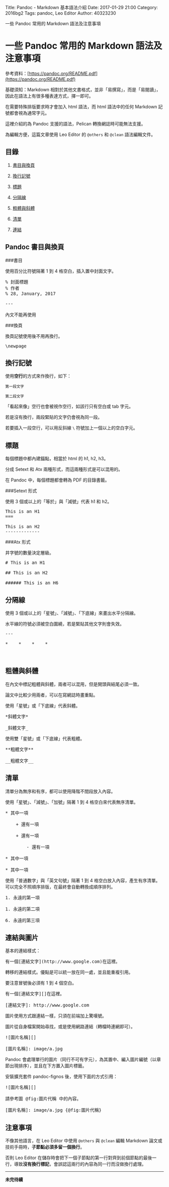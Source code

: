 Title: Pandoc - Markdown 基本語法介紹
Date: 2017-01-29 21:00
Category: 2016bg2
Tags: pandoc, Leo Editor
Author: 40323230

一些 Pandoc 常用的 Markdown 語法及注意事項

<!-- PELICAN_END_SUMMARY -->

一些 Pandoc 常用的 Markdown 語法及注意事項
===

參考資料：[https://pandoc.org/README.pdf](https://pandoc.org/README.pdf)

基礎須知：Markdown 相對於其他文書格式，並非「易撰寫」，而是「易閱讀」，因此在語法上有很多種表達方式，擇一即可。

在需要特殊排版要求時才會加入 html 語法，而 html 語法中的任何 Markdown 記號都會視為通常字元。

這裡介紹的為 Pandoc 支援的語法，Pelican 轉換網誌時可能無法支援。

為編輯方便，這篇文章使用 Leo Editor 的 `@others` 和 `@clean` 語法編輯文件。

目錄
---

1. [書目與換頁](#書目與換頁)

1. [換行記號](#換行記號)

1. [標題](#標題)

1. [分隔線](#分隔線)

1. [粗體與斜體](#粗體與斜體)

1. [清單](#清單)

1. [連結](#連結與圖片)

<a name="書目與換頁"></a>Pandoc 書目與換頁
---

###書目

使用百分比符號隔著 1 到 4 格空白，插入置中封面文字。

<pre>
% 封面標題
% 作者
% 28, January, 2017

---

內文不能再使用
</pre>

###換頁

換頁記號使用後不用再換行。

<pre>
\newpage
</pre>

<a name="換行記號"></a>換行記號
---

使用**空行**的方式來作換行，如下：

```
第一段文字

第二段文字
```

「看起來像」空行也會被視作空行，如該行只有空白或 tab 字元。

若是沒有換行，兩段緊貼的文字仍會視為同一段。

若要插入一段空行，可以用反斜線 `\` 符號加上一個以上的空白字元。

<a name="標題"></a>標題
---

每個標題中都內建錨點，相當於 html 的 h1, h2, h3。

分成 Setext 和 Atx 兩種形式，而這兩種形式是可以混用的。

在 Pandoc 中，每個標題都會轉為 PDF 的目錄書籤。

###Setext 形式

使用 3 個或以上的「等於」與「減號」代表 h1 和 h2。

<pre>
This is an H1
===

This is an H2
-------------
</pre>

###Atx 形式

井字號的數量決定層級。

<pre>
# This is an H1

## This is an H2

###### This is an H6
</pre>

<a name="分隔線"></a>分隔線
---

使用 3 個或以上的「星號」、「減號」、「下底線」來畫出水平分隔線。

水平線的符號必須被空白圍繞，若是緊貼其他文字則會失效。

<pre>
---

*    *    *    *

_____
</pre>

<a name="粗體與斜體"></a>粗體與斜體
---

在內文中標記粗體與斜體，兩者可以混用，但是開頭與結尾必須一致。

論文中比較少用兩者，可以在寫網誌時畫重點。

使用「星號」或「下底線」代表斜體。

<pre>
*斜體文字*

_斜體文字_
</pre>

使用雙「星號」或「下底線」代表粗體。

<pre>
**粗體文字**

__粗體文字__
</pre>

<a name="清單"></a>清單
---

清單分為無序和有序，都可以使用降階不間段放入內容。

使用「星號」、「減號」、「加號」隔著 1 到 4 格空白來代表無序清單。

<pre>
* 其中一項

    + 還有一項
    
    + 還有一項
        
        - 還有一項
        
* 其中一項

* 其中一項
</pre>

使用「普通數字」與「英文句號」隔著 1 到 4 格空白放入內容，產生有序清單。可以完全不照順序排版，在最終會自動轉換成順序排列。

<pre>
1. 永遠的第一項

1. 永遠的第二項

6. 永遠的第三項
</pre>

<a name="連結與圖片"></a>連結與圖片
---

基本的連結樣式：

<pre>
有一個[連結文字](http://www.google.com)在這裡。
</pre>

轉移的連結樣式。優點是可以統一放在同一處，並且能重複引用。

要注意冒號後必須有 1 到 4 個空白。

<pre>
有一個[連結文字][]在這裡。

[連結文字]: http://www.google.com
</pre>

圖片使用方式跟連結一樣，只須在前端加上驚嘆號。

圖片從自身檔案開始尋找，或是使用網路連結（轉檔時連網即可）。

<pre>
![圖片名稱][]

[圖片名稱]: image/a.jpg
</pre>

Pandoc 會處理單行的圖片（同行不可有字元），為其置中、編入圖片編號（以章節出現排序），並且在下方置入圖片標籤。

安裝擴充套件 pandoc-fignos 後，使用下面的方式引用：

<pre>
![圖片名稱][]

請參考圖 @fig:圖片代稱 中的內容。

[圖片名稱]: image/a.jpg {@fig:圖片代稱}
</pre>

<a name="注意事項"></a>注意事項
---

不像其他語言，在 Leo Editor 中使用 `@others` 與 `@clean` 編輯 Markdown 論文或技術手冊時，**子節點必須多留一個換行**。

否則 Leo Editor 在儲存時會把下一個子節點的第一行對齊到前個節點的最後一行，導致**沒有換行標記**，會誤認這兩行的內容為同一行而沒做換行處理。

---

__**未完待續**__
